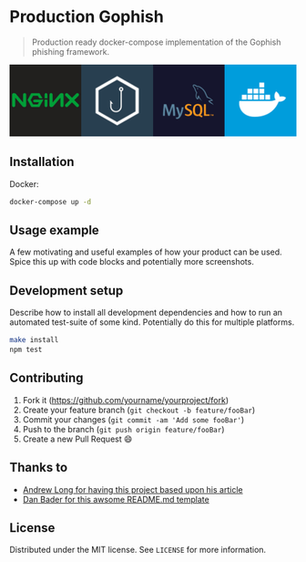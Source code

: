 # Production Gophish

> Production ready docker-compose implementation of the Gophish phishing framework.

![Production Gophish logo](logo.png)

## Installation

Docker:

```sh
docker-compose up -d
```

## Usage example

A few motivating and useful examples of how your product can be used. Spice this up with code blocks and potentially more screenshots.

<!-- _For more examples and usage, please refer to the [Wiki][wiki]._ -->

## Development setup

Describe how to install all development dependencies and how to run an automated test-suite of some kind. Potentially do this for multiple platforms.

```sh
make install
npm test
```

<!-- ## Release History
* 0.2.1
    * CHANGE: Update docs (module code remains unchanged)
* 0.2.0
    * CHANGE: Remove `setDefaultXYZ()`
    * ADD: Add `init()`
* 0.1.1
    * FIX: Crash when calling `baz()` (Thanks @GenerousContributorName!)
* 0.1.0
    * The first proper release
    * CHANGE: Rename `foo()` to `bar()`
* 0.0.1
    * Work in progress -->

## Contributing

1. Fork it (<https://github.com/yourname/yourproject/fork>)
2. Create your feature branch (`git checkout -b feature/fooBar`)
3. Commit your changes (`git commit -am 'Add some fooBar'`)
4. Push to the branch (`git push origin feature/fooBar`)
5. Create a new Pull Request 😄

## Thanks to

- [Andrew Long for having this project based upon his article](https://medium.com/swlh/production-ready-gophish-with-nginx-mysql-and-docker-68db412d6cdd)
- [Dan Bader for this awsome README.md template](https://github.com/dbader/readme-template)

## License

Distributed under the MIT license. See ``LICENSE`` for more information.

[wiki]: https://github.com/yourname/yourproject/wiki
[logo]: https://www.drupal.org/files/project-images/gophish_logo.png
